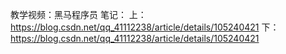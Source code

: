 教学视频：黑马程序员
笔记：
上：https://blog.csdn.net/qq_41112238/article/details/105240421
下：https://blog.csdn.net/qq_41112238/article/details/105240421
